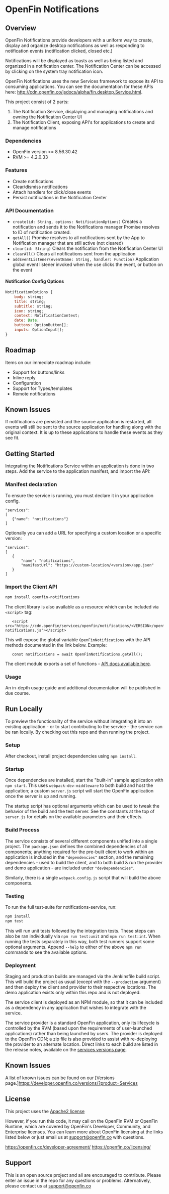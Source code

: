 # OpenFin Notifications


## Overview

OpenFin Notifications provide developers with a uniform way to create, display and organize desktop notifications as well as responding to notification events (notification clicked, closed etc.)

Notifications will be displayed as toasts as well as being listed and organized in a notification center. The Notification Center can be accessed by clicking on the system tray notification icon.

OpenFin Notifications uses the new Services framework to expose its API to consuming applications.  You can see the documentation for these APIs here:  http://cdn.openfin.co/jsdocs/alpha/fin.desktop.Service.html.

This project consist of 2 parts:
1. The Notification Service, displaying and managing notifications and owning the Notification Center UI
2. The Notification Client, exposing API's for applications to create and manage notifications

### Dependencies
- OpenFin version >= 8.56.30.42 
- RVM >= 4.2.0.33 

### Features
* Create notifications
* Clear/dismiss notifications
* Attach handlers for click/close events
* Persist notifications in the Notification Center

### API Documentation
- `create(id: String, options: NotificationOptions)`
Creates a notification and sends it to the Notifications manager
Promise resolves to ID of notification created.
- `getAll()`
Promise resolves to all notifications sent by the App to Notification manager that are still active (not cleared)
- `clear(id: String)`
Clears the notification from the Notification Center UI  
- `clearAll()`
Clears all notifications sent from the application
-  `addEventListener(eventName: String, handler: Function)`
Application global event listener invoked when the use clicks the event, or button on the event

#### Notification Config Options

```javascript
NotificationOptions {
    body: string; 
    title: string;
    subtitle: string;
    icon: string;
    context: NotificationContext;
    date: Date;
    buttons: OptionButton[];
    inputs: OptionInput[];
}
```

## Roadmap
Items on our immediate roadmap include:
- Support for buttons/links
- Inline reply
- Configuration
- Support for Types/templates
- Remote notifications

## Known Issues

If notifications are persisted and the source application is restarted, all events will still be sent to the source application for handling along with the original context.  It is up to these applications to handle these events as they see fit.

## Getting Started

Integrating the Notifications Service within an application is done in two steps. Add the service to the application manifest, and import the API:

### Manifest declaration

To ensure the service is running, you must declare it in your application config.

```
"services":
[
   {"name": "notifications"}
]
```
Optionally you can add a URL for specifying a custom location or a specific version:

```
"services":
[
   {
       "name": "notifications",
       "manifestUrl": "https://custom-location/<version>/app.json"
   }
]
```

### Import the Client API

```bash
npm install openfin-notifications
```

The client library is also available as a resource which can be included via `<script>` tag:
```
   <script src="https://cdn.openfin/services/openfin/notifications/<VERSION>/openfin-notifications.js"></script>
```
This will expose the global variable `OpenFinNotifications` with the API methods documented in the link below.  Example:
```
   const notifications = await OpenFinNotifications.getAll();
```

The client module exports a set of functions - [API docs available here](https://cdn.openfin.co/docs/services/notifications/stable/api/).


### Usage

An in-depth usage guide and additional documentation will be published in due course.

## Run Locally

To preview the functionality of the service without integrating it into an existing application - or to start contributing to the service - the service can be ran locally. By checking out this repo and then running the project.

### Setup

After checkout, install project dependencies using `npm install`.

### Startup
Once dependencies are installed, start the "built-in" sample application with `npm start`. This uses `webpack-dev-middleware` to both build and host the application; a custom `server.js` script will start the OpenFin application once the server is up and running.

The startup script has optional arguments which can be used to tweak the behavior of the build and the test server. See the constants at the top of `server.js` for details on the available parameters and their effects.

### Build Process
The service consists of several different components unified into a single project. The `package.json` defines the combined dependencies of all components; anything required for the pre-built client to work within an application is included in the `"dependencies"` section, and the remaining dependencies - used to build the client, and to both build & run the provider and demo application - are included under `"devDependencies"`.

Similarly, there is a single `webpack.config.js` script that will build the above components.

### Testing
To run the full test-suite for notifications-service, run:
```bash
npm install
npm test
```

This will run unit tests followed by the integration tests. These steps can also be ran individually via `npm run test:unit` and `npm run test:int`. When running the tests separately in this way, both test runners support some optional arguments. Append `--help` to either of the above `npm run` commands to see the available options.

### Deployment
Staging and production builds are managed via the Jenkinsfile build script. This will build the project as usual (except with the `--production` argument) and then deploy the client and provider to their respective locations. The demo application exists only within this repo and is not deployed.

The service client is deployed as an NPM module, so that it can be included as a dependency in any application that wishes to integrate with the service.

The service provider is a standard OpenFin application, only its lifecycle is controlled by the RVM (based upon the requirements of user-launched applications) rather than being launched by users. The provider is deployed to the OpenFin CDN; a zip file is also provided to assist with re-deploying the provider to an alternate location. Direct links to each build are listed in the release notes, available on the [services versions page](https://developer.openfin.co/versions/?product=Services).

## Known Issues
A list of known issues can be found on our [Versions page.]https://developer.openfin.co/versions/?product=Services

## License
This project uses the [Apache2 license](https://www.apache.org/licenses/LICENSE-2.0)

However, if you run this code, it may call on the OpenFin RVM or OpenFin Runtime, which are covered by OpenFin's Developer, Community, and Enterprise licenses. You can learn more about OpenFin licensing at the links listed below or just email us at support@openfin.co with questions.

https://openfin.co/developer-agreement/
https://openfin.co/licensing/

## Support
This is an open source project and all are encouraged to contribute.
Please enter an issue in the repo for any questions or problems. Alternatively, please contact us at support@openfin.co
